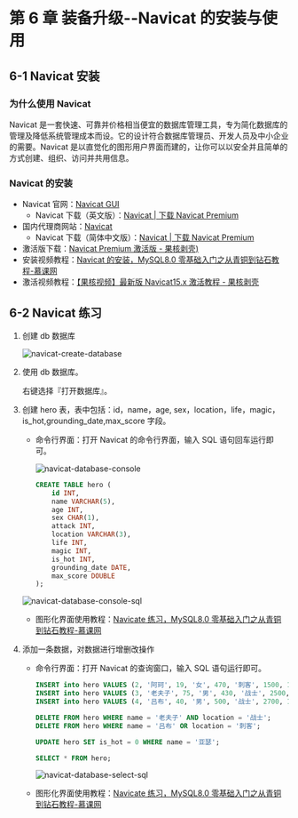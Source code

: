 # 第 6 章 装备升级--Navicat 的安装与使用

## 6-1 Navicat 安装

### 为什么使用 Navicat

Navicat 是一套快速、可靠并价格相当便宜的数据库管理工具，专为简化数据库的管理及降低系统管理成本而设。它的设计符合数据库管理员、开发人员及中小企业的需要。Navicat 是以直觉化的图形用户界面而建的，让你可以以安全并且简单的方式创建、组织、访问并共用信息。

### Navicat 的安装

- Navicat 官网：[Navicat GUI](https://www.navicat.com/en/)
  - Navicat 下载（英文版）：[Navicat | 下载 Navicat Premium](https://www.navicat.com/en/download/navicat-premium)
- 国内代理商网站：[Navicat](http://www.navicat.com.cn/)
  - Navicat 下载（简体中文版）：[Navicat | 下载 Navicat Premium](http://www.navicat.com.cn/download/navicat-premium)
- 激活版下载：[Navicat Premium 激活版 - 果核剥壳)](https://www.ghpym.com/navicat.html)
- 安装视频教程：[Navicat 的安装，MySQL8.0 零基础入门之从青铜到钻石教程-慕课网](https://www.imooc.com/video/22559)
- 激活视频教程：[【果核视频】最新版 Navicat15.x 激活教程 - 果核剥壳](https://www.ghpym.com/ghvideo07.html)

## 6-2 Navicat 练习

1. 创建 db 数据库

   ![navicat-create-database](https://img.zxj.guru/mysql/img/navicat-create-database.png)

2. 使用 db 数据库。

   右键选择『打开数据库』。

3. 创建 hero 表，表中包括：id，name，age, sex，location，life，magic，is_hot,grounding_date,max_score 字段。

   - 命令行界面：打开 Navicat 的命令行界面，输入 SQL 语句回车运行即可。

     ![navicat-database-console](https://img.zxj.guru/mysql/img/navicat-database-console.png)

     ```sql
     CREATE TABLE hero (
         id INT,
         name VARCHAR(5),
         age INT,
         sex CHAR(1),
         attack INT,
         location VARCHAR(3),
         life INT,
         magic INT,
         is_hot INT,
         grounding_date DATE,
         max_score DOUBLE
     );
     ```

   ![navicat-database-console-sql](https://img.zxj.guru/mysql/img/navicat-database-console-sql.png)

   - 图形化界面使用教程：[Navicate 练习，MySQL8.0 零基础入门之从青铜到钻石教程-慕课网](https://www.imooc.com/video/22560)

4. 添加一条数据，对数据进行增删改操作

   - 命令行界面：打开 Navicat 的查询窗口，输入 SQL 语句运行即可。

     ```sql
     INSERT into hero VALUES (2, '阿珂', 19, '女', 470, '刺客', 1500, 1100, 0, '2019-06-11', 15.6);
     INSERT into hero VALUES (3, '老夫子', 75, '男', 430, '战士', 2500, 0, 1, '2016-11-18', 17.7);
     INSERT into hero VALUES (4, '吕布', 40, '男', 500, '战士', 2700, 1000, 1, '2015-04-22', 12.2);

     DELETE FROM hero WHERE name = '老夫子' AND location = '战士';
     DELETE FROM hero WHERE name = '吕布' OR location = '刺客';

     UPDATE hero SET is_hot = 0 WHERE name = '亚瑟';

     SELECT * FROM hero;
     ```

     ![navicat-database-select-sql](https://img.zxj.guru/mysql/img/navicat-database-select-sql.png)

   - 图形化界面使用教程：[Navicate 练习，MySQL8.0 零基础入门之从青铜到钻石教程-慕课网](https://www.imooc.com/video/22560)

